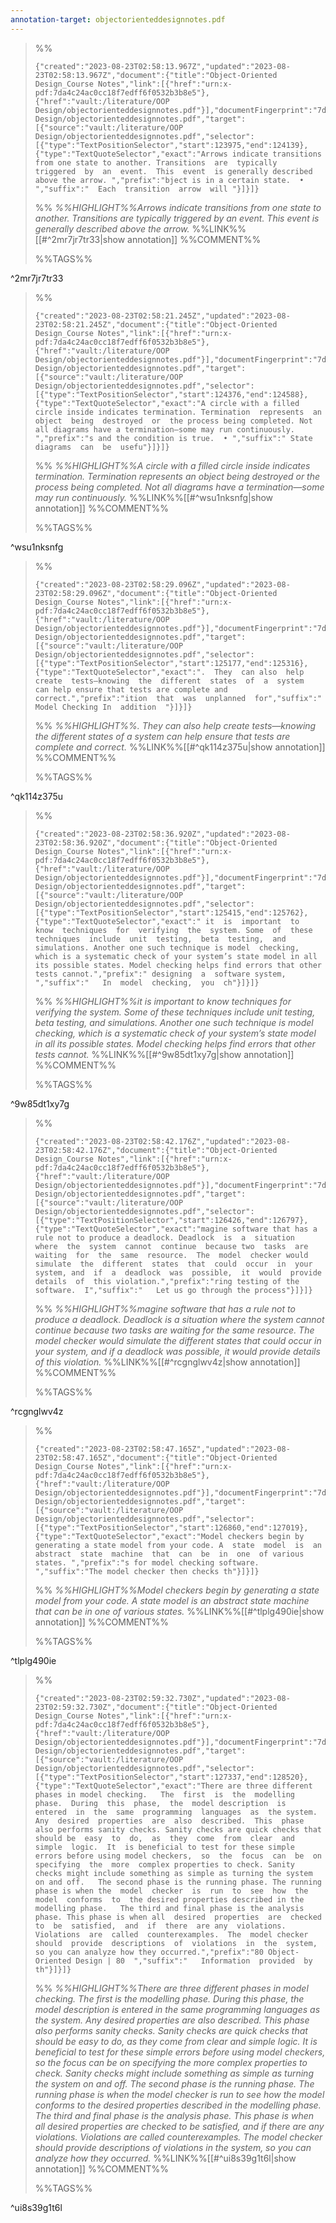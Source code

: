 ```yaml
---
annotation-target: objectorienteddesignnotes.pdf
---
```


















>%%
>```annotation-json
>{"created":"2023-08-23T02:58:13.967Z","updated":"2023-08-23T02:58:13.967Z","document":{"title":"Object-Oriented Design_Course Notes","link":[{"href":"urn:x-pdf:7da4c24ac0cc18f7edff6f0532b3b8e5"},{"href":"vault:/literature/OOP Design/objectorienteddesignnotes.pdf"}],"documentFingerprint":"7da4c24ac0cc18f7edff6f0532b3b8e5"},"uri":"vault:/literature/OOP Design/objectorienteddesignnotes.pdf","target":[{"source":"vault:/literature/OOP Design/objectorienteddesignnotes.pdf","selector":[{"type":"TextPositionSelector","start":123975,"end":124139},{"type":"TextQuoteSelector","exact":"Arrows indicate transitions from one state to another. Transitions  are  typically  triggered  by  an  event.  This  event  is generally described above the arrow. ","prefix":"bject is in a certain state.  • ","suffix":"  Each  transition  arrow  will "}]}]}
>```
>%%
>*%%HIGHLIGHT%%Arrows indicate transitions from one state to another. Transitions  are  typically  triggered  by  an  event.  This  event  is generally described above the arrow.*
>%%LINK%%[[#^2mr7jr7tr33|show annotation]]
>%%COMMENT%%
>
>%%TAGS%%
>
^2mr7jr7tr33


>%%
>```annotation-json
>{"created":"2023-08-23T02:58:21.245Z","updated":"2023-08-23T02:58:21.245Z","document":{"title":"Object-Oriented Design_Course Notes","link":[{"href":"urn:x-pdf:7da4c24ac0cc18f7edff6f0532b3b8e5"},{"href":"vault:/literature/OOP Design/objectorienteddesignnotes.pdf"}],"documentFingerprint":"7da4c24ac0cc18f7edff6f0532b3b8e5"},"uri":"vault:/literature/OOP Design/objectorienteddesignnotes.pdf","target":[{"source":"vault:/literature/OOP Design/objectorienteddesignnotes.pdf","selector":[{"type":"TextPositionSelector","start":124376,"end":124588},{"type":"TextQuoteSelector","exact":"A circle with a filled circle inside indicates termination. Termination  represents  an  object  being  destroyed  or  the process being completed. Not all diagrams have a termination—some may run continuously.  ","prefix":"s and the condition is true.  • ","suffix":" State  diagrams  can  be  usefu"}]}]}
>```
>%%
>*%%HIGHLIGHT%%A circle with a filled circle inside indicates termination. Termination  represents  an  object  being  destroyed  or  the process being completed. Not all diagrams have a termination—some may run continuously.*
>%%LINK%%[[#^wsu1nksnfg|show annotation]]
>%%COMMENT%%
>
>%%TAGS%%
>
^wsu1nksnfg


>%%
>```annotation-json
>{"created":"2023-08-23T02:58:29.096Z","updated":"2023-08-23T02:58:29.096Z","document":{"title":"Object-Oriented Design_Course Notes","link":[{"href":"urn:x-pdf:7da4c24ac0cc18f7edff6f0532b3b8e5"},{"href":"vault:/literature/OOP Design/objectorienteddesignnotes.pdf"}],"documentFingerprint":"7da4c24ac0cc18f7edff6f0532b3b8e5"},"uri":"vault:/literature/OOP Design/objectorienteddesignnotes.pdf","target":[{"source":"vault:/literature/OOP Design/objectorienteddesignnotes.pdf","selector":[{"type":"TextPositionSelector","start":125177,"end":125316},{"type":"TextQuoteSelector","exact":".  They  can also  help  create  tests—knowing  the  different  states  of  a  system  can help ensure that tests are complete and correct.","prefix":"ition  that  was  unplanned  for","suffix":"   Model Checking In  addition  "}]}]}
>```
>%%
>*%%HIGHLIGHT%%.  They  can also  help  create  tests—knowing  the  different  states  of  a  system  can help ensure that tests are complete and correct.*
>%%LINK%%[[#^qk114z375u|show annotation]]
>%%COMMENT%%
>
>%%TAGS%%
>
^qk114z375u


>%%
>```annotation-json
>{"created":"2023-08-23T02:58:36.920Z","updated":"2023-08-23T02:58:36.920Z","document":{"title":"Object-Oriented Design_Course Notes","link":[{"href":"urn:x-pdf:7da4c24ac0cc18f7edff6f0532b3b8e5"},{"href":"vault:/literature/OOP Design/objectorienteddesignnotes.pdf"}],"documentFingerprint":"7da4c24ac0cc18f7edff6f0532b3b8e5"},"uri":"vault:/literature/OOP Design/objectorienteddesignnotes.pdf","target":[{"source":"vault:/literature/OOP Design/objectorienteddesignnotes.pdf","selector":[{"type":"TextPositionSelector","start":125415,"end":125762},{"type":"TextQuoteSelector","exact":" it  is  important  to  know  techniques  for  verifying  the  system. Some  of  these  techniques  include  unit  testing,  beta  testing,  and simulations. Another one such technique is model  checking, which is a systematic check of your system’s state model in all its possible states. Model checking helps find errors that other tests cannot.","prefix":" designing  a  software system, ","suffix":"   In  model  checking,  you  ch"}]}]}
>```
>%%
>*%%HIGHLIGHT%%it  is  important  to  know  techniques  for  verifying  the  system. Some  of  these  techniques  include  unit  testing,  beta  testing,  and simulations. Another one such technique is model  checking, which is a systematic check of your system’s state model in all its possible states. Model checking helps find errors that other tests cannot.*
>%%LINK%%[[#^9w85dt1xy7g|show annotation]]
>%%COMMENT%%
>
>%%TAGS%%
>
^9w85dt1xy7g


>%%
>```annotation-json
>{"created":"2023-08-23T02:58:42.176Z","updated":"2023-08-23T02:58:42.176Z","document":{"title":"Object-Oriented Design_Course Notes","link":[{"href":"urn:x-pdf:7da4c24ac0cc18f7edff6f0532b3b8e5"},{"href":"vault:/literature/OOP Design/objectorienteddesignnotes.pdf"}],"documentFingerprint":"7da4c24ac0cc18f7edff6f0532b3b8e5"},"uri":"vault:/literature/OOP Design/objectorienteddesignnotes.pdf","target":[{"source":"vault:/literature/OOP Design/objectorienteddesignnotes.pdf","selector":[{"type":"TextPositionSelector","start":126426,"end":126797},{"type":"TextQuoteSelector","exact":"magine software that has a rule not to produce a deadlock. Deadlock  is  a  situation  where  the  system  cannot  continue  because two  tasks  are  waiting  for  the  same  resource.  The  model  checker would  simulate  the  different  states  that  could  occur  in  your  system, and  if  a  deadlock  was  possible,  it  would  provide  details  of  this violation.","prefix":"ring testing of the software.  I","suffix":"   Let us go through the process"}]}]}
>```
>%%
>*%%HIGHLIGHT%%magine software that has a rule not to produce a deadlock. Deadlock  is  a  situation  where  the  system  cannot  continue  because two  tasks  are  waiting  for  the  same  resource.  The  model  checker would  simulate  the  different  states  that  could  occur  in  your  system, and  if  a  deadlock  was  possible,  it  would  provide  details  of  this violation.*
>%%LINK%%[[#^rcgnglwv4z|show annotation]]
>%%COMMENT%%
>
>%%TAGS%%
>
^rcgnglwv4z


>%%
>```annotation-json
>{"created":"2023-08-23T02:58:47.165Z","updated":"2023-08-23T02:58:47.165Z","document":{"title":"Object-Oriented Design_Course Notes","link":[{"href":"urn:x-pdf:7da4c24ac0cc18f7edff6f0532b3b8e5"},{"href":"vault:/literature/OOP Design/objectorienteddesignnotes.pdf"}],"documentFingerprint":"7da4c24ac0cc18f7edff6f0532b3b8e5"},"uri":"vault:/literature/OOP Design/objectorienteddesignnotes.pdf","target":[{"source":"vault:/literature/OOP Design/objectorienteddesignnotes.pdf","selector":[{"type":"TextPositionSelector","start":126860,"end":127019},{"type":"TextQuoteSelector","exact":"Model checkers begin by generating a state model from your code. A  state  model  is  an  abstract  state  machine  that  can  be  in  one  of various states. ","prefix":"s for model checking software.  ","suffix":"The model checker then checks th"}]}]}
>```
>%%
>*%%HIGHLIGHT%%Model checkers begin by generating a state model from your code. A  state  model  is  an  abstract  state  machine  that  can  be  in  one  of various states.*
>%%LINK%%[[#^tlplg490ie|show annotation]]
>%%COMMENT%%
>
>%%TAGS%%
>
^tlplg490ie


>%%
>```annotation-json
>{"created":"2023-08-23T02:59:32.730Z","updated":"2023-08-23T02:59:32.730Z","document":{"title":"Object-Oriented Design_Course Notes","link":[{"href":"urn:x-pdf:7da4c24ac0cc18f7edff6f0532b3b8e5"},{"href":"vault:/literature/OOP Design/objectorienteddesignnotes.pdf"}],"documentFingerprint":"7da4c24ac0cc18f7edff6f0532b3b8e5"},"uri":"vault:/literature/OOP Design/objectorienteddesignnotes.pdf","target":[{"source":"vault:/literature/OOP Design/objectorienteddesignnotes.pdf","selector":[{"type":"TextPositionSelector","start":127337,"end":128520},{"type":"TextQuoteSelector","exact":"There are three different phases in model checking.   The  first  is  the  modelling  phase.  During  this  phase,  the  model description  is  entered  in  the  same  programming  languages  as  the system.  Any  desired  properties  are  also  described.  This  phase  also performs sanity checks. Sanity checks are quick checks that should be  easy  to  do,  as  they  come  from  clear  and  simple  logic.  It  is beneficial to test for these simple errors before using model checkers,  so  the  focus  can  be  on  specifying  the  more  complex properties to check. Sanity checks might include something as simple as turning the system on and off.   The second phase is the running phase. The running phase is when the  model  checker  is  run  to  see  how  the  model  conforms  to  the desired properties described in the modelling phase.   The third and final phase is the analysis  phase. This phase is when all  desired  properties  are  checked  to  be  satisfied,  and  if  there  are any  violations.  Violations  are  called  counterexamples.  The  model checker  should  provide  descriptions  of  violations  in  the  system,  so you can analyze how they occurred.","prefix":"80 Object-Oriented Design | 80  ","suffix":"   Information  provided  by  th"}]}]}
>```
>%%
>*%%HIGHLIGHT%%There are three different phases in model checking.   The  first  is  the  modelling  phase.  During  this  phase,  the  model description  is  entered  in  the  same  programming  languages  as  the system.  Any  desired  properties  are  also  described.  This  phase  also performs sanity checks. Sanity checks are quick checks that should be  easy  to  do,  as  they  come  from  clear  and  simple  logic.  It  is beneficial to test for these simple errors before using model checkers,  so  the  focus  can  be  on  specifying  the  more  complex properties to check. Sanity checks might include something as simple as turning the system on and off.   The second phase is the running phase. The running phase is when the  model  checker  is  run  to  see  how  the  model  conforms  to  the desired properties described in the modelling phase.   The third and final phase is the analysis  phase. This phase is when all  desired  properties  are  checked  to  be  satisfied,  and  if  there  are any  violations.  Violations  are  called  counterexamples.  The  model checker  should  provide  descriptions  of  violations  in  the  system,  so you can analyze how they occurred.*
>%%LINK%%[[#^ui8s39g1t6l|show annotation]]
>%%COMMENT%%
>
>%%TAGS%%
>
^ui8s39g1t6l
